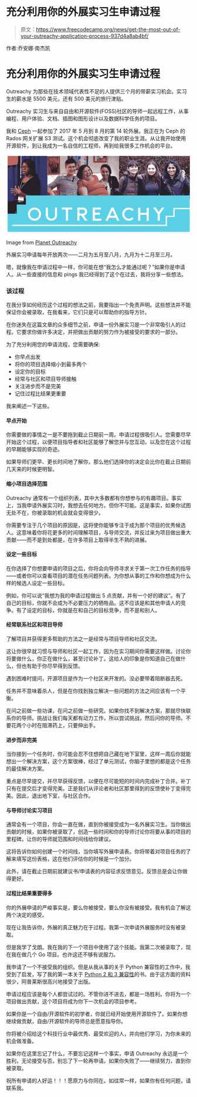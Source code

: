 # 充分利用你的外展实习生申请过程

> 原文：<https://www.freecodecamp.org/news/get-the-most-out-of-your-outreachy-application-process-937d4a8ab4bf/>

作者:乔安娜·南杰凯

# 充分利用你的外展实习生申请过程

Outreachy 为那些在技术领域代表性不足的人提供三个月的带薪实习机会。实习生的薪水是 5500 美元，还有 500 美元的旅行津贴。

Outreachy 实习生与来自自由和开源软件(FOSS)社区的导师一起远程工作，从事编程、用户体验、文档、插图和图形设计以及数据科学任务的项目。

我和 [Ceph](https://ceph.com/) 一起参加了 2017 年 5 月到 8 月的第 14 轮外展。我正在为 Ceph 的 Rados 网关扩展 S3 测试。这个机会彻底改变了我的职业生涯。从让我开始使用开源软件，到让我成为一名自信的工程师，再到给我很多工作机会的平台。

![rNrGiXUbdCsOsxwPqp6ZrKk9QRQKuJ-Cq4nP](img/11de83555aa62deceb356a6177f5b43c.png)

Image from [Planet Outreachy](https://www.planeteria.info/outreach/)

外展实习申请每年开放两次——二月为五月至八月，九月为十二月至三月。

嗯，就像我在申请过程中一样，你可能在想“我怎么才能通过呢？”如果你是申请人。从一些直接的信息和 pings 我已经得到了这个在过去，我将分享一些想法。

### 该过程

在我分享如何经历这个过程的想法之前，我要指出一个免责声明。这些想法并不能保证你会被录取，在我看来，它们只是可以帮助你的指导方针。

在你迷失在这篇文章的众多细节之前，申请一份外展实习是一个非常吸引人的过程。它要求你做许多决定，并把做出贡献的努力作为被接受的要求的一部分。

为了充分利用您的申请流程，您需要确保:

*   你早点出发
*   将你的项目选择缩小到最多两个
*   设定你的目标
*   经常与社区和项目导师接触
*   关注进步而不是完美
*   记住过程比结果更重要

我来阐述一下这些。

#### 早点开始

你需要做的事情之一是不要拖到截止日期前一周。申请过程很吸引人。您需要尽早开始这个过程，以便项目指导者和社区能够了解您并与您互动，以及您在这个过程的早期能够实现的奇迹。

如果导师们更早、更长时间地了解你，那么他们选择你的决定会比你在截止日期前几天来的时候更明智。

#### 缩小项目选择范围

Outreachy 通常有一个组织列表，其中大多数都有你想参与的有趣项目。事实上，当我申请外展实习时，我想去任何地方。但你不可能。这是事实，如果你试图无处不在，你被录取的机会就会变得很少。

你需要专注于几个项目的原因是，这将使你能够专注于成为那个项目的优秀候选人。这意味着你将花更多的时间理解项目，与导师交流，并反过来为项目做出重大贡献——而不是到处都是，在许多项目上取得半生不熟的进展。

#### 设定一些目标

在你选择了你想要申请的项目之后，你将会向导师寻求关于第一次工作任务的指导——或者你可以查看项目的潜在任务问题列表。为你想从事的工作和你想成为什么样的候选人设定一些目标。

例如，你可以说“我想为我的申请过程做出 5 点贡献，并有一个好的建议”。有了自己的目标，你就不会成为不必要压力的牺牲品。这不应该是和其他申请人的竞争。有了设定的目标，你就是在和自己的目标竞争，而不是和别人。

#### 经常联系社区和项目导师

了解项目并获得更多帮助的方法之一是经常与项目导师和社区交流。

这让你很早就习惯与导师和社区一起工作，因为在实习期间你需要这样做。讨论你将要做什么，你正在做什么，甚至讨论补丁。这给人的印象是你知道自己在做什么，但也有助于你尽早得到反馈。

遇到困难时提问，开源项目是作为一个社区来开发的。没必要带着阻断器去死。

任务并不意味着杀人，但是在你找到独立解决一些问题的方法之间应该有一个平衡。

在问之前做一些功课，在问之前做一些研究。如果你找不到解决方案，那就尽快联系你的导师。挑战让我们每天都有动力工作，所以尝试挑战，然后问你的导师。不要花两个小时在阻滞药上，只要伸出手。

#### 进步而非完美

当你接到一个任务时，你可能会忍不住想把自己藏在地下室里，这样一周后你就能想出一个解决方案，这个方案很棒，经过了单元测试，你脑子里想的都是这个任务的最佳解决方案。

重点是尽早提交，并尽早获得反馈，以便在尽可能短的时间内完成补丁合并。补丁只有在提交后才变得完美。正是我们从评论者和社区那里得到的反馈使补丁变得完美。因此，退出地下室，与社区合作。

#### 与导师讨论实习项目

通常会有一个项目，你会一直在做，直到你被接受成为一名外展实习生。当你做出贡献的时候，如果你被录取了，创造一些时间和你的导师讨论你将要从事的项目的里程碑。让你的导师就范围和时间线给你建议。

这将告诉你如何创建一个时间线，当你填写外展申请表。你将带着对项目任务的了解来填写这份表格，这在他们评估你的时候是一个加分。

此外，请在截止日期前就建议书/申请表的内容征求反馈意见。反馈总是会让你做得更好。

#### 过程比结果重要得多

你的外展申请的严峻事实是，要么你被接受，要么你没有被接受。我有机会了解这两个决定的感受。

现在让我告诉你，外展的真正魅力在于过程。我第一次申请外展服务时没有被录取。

但是我学了戈朗。我在我的下一个项目中使用了这个技能。我第二次被录取了，现在我在做几个 Go 项目。也许这还不够有说服力。

我申请了一个不接受我的组织。但是从我从事的关于 Python 兼容性的工作中，我受到了启发，写了我的第一本关于 [Python 2 和 3 兼容性](https://www.amazon.com/Python-Compatibility-Six-Python-Future-Libraries/dp/1484229541)的书。由于这方面的资料很少，阿普莱斯很高兴地接受了出版。

申请过程应该是每个人都尝试过的。不管你进不进去，都是一场胜利。你将为一个项目做出贡献，这个项目将成为你下一次机会的项目参考。

如果你是一个自由/开源软件的初学者，你就已经开始使用开源软件了。如果你想继续做贡献，自由/开源软件的导师总是愿意指导你。

你将被介绍给这个科技行业中最优秀、最受欢迎的人，并向他们学习，为你未来的机会做准备。

如果你在这里忘记了什么，不要忘记这样一个事实，申请 Outreachy 永远是一个胜利，无论接受与否。别忘了下一轮再申请。如果你失败了——继续努力，直到你被录取。

祝所有申请的人好运！！！愿原力与你同在。如往常一样，如果你有任何问题，请联系我。